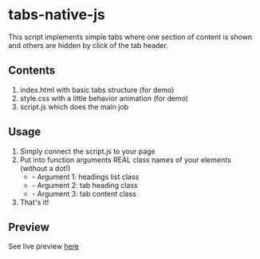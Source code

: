 # tabs-native-js

This script implements simple tabs where one section of content is shown and others are hidden by click of the tab header.

<h2>Contents</h2>
<ol>
<li>index.html with basic tabs structure (for demo)</li>
<li>style.css with a little behavior animation (for demo)</li>
<li>script.js which does the main job</li>
</ol>


<h2>Usage</h2>
<ol>
<li>Simply connect the script.js to your page </li>
<li>Put into function arguments REAL class names of your elements (without a dot!) 
<ul>
<li>- Argument 1: headings list class</li>
<li>- Argument 2: tab heading class</li>
<li>- Argument 3: tab content class</li>
</ul>
</li>
<li>That's it!</li>
</ol>

<h2>Preview</h2>
See live preview <a href="https://nadyawyn.github.io/tabs-native-js/">here</a>
